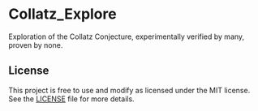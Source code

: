 # Collatz_Explore

Exploration of the Collatz Conjecture, experimentally verified by many, proven by none.

## License

This project is free to use and modify as licensed under the MIT license. See the [LICENSE](LICENSE) file for more details.
